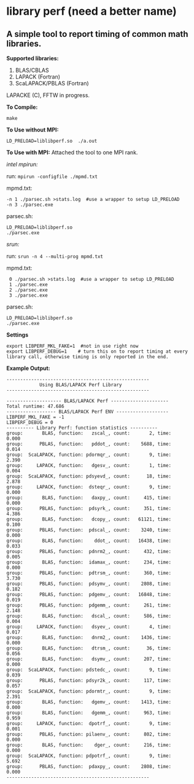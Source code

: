 # library perf  (need a better name)

## A simple tool to report timing of common math libraries. 

**Supported libraries:**
1. BLAS/CBLAS
2. LAPACK (Fortran)
3. ScaLAPACK/PBLAS (Fortran)

LAPACKE (C), FFTW in progress.

**To Compile:** 

``make`` 

**To Use without MPI:**  

``LD_PRELOAD=liblibperf.so  ./a.out`` 

**To Use with MPI:** Attached the tool to one MPI rank.

*intel mpirun:* 

  run: ``mpirun -configfile ./mpmd.txt``  
  
  mpmd.txt: 
  ```
  -n 1 ./parsec.sh >stats.log  #use a wrapper to setup LD_PRELOAD
  -n 3 ./parsec.exe
  ```
  parsec.sh:
  ```
  LD_PRELOAD=liblibperf.so 
  ./parsec.exe 
  ```

*srun:*  

  run: ``srun -n 4 --multi-prog mpmd.txt``
  
  mpmd.txt:
  ```
   0 ./parsec.sh >stats.log  #use a wrapper to setup LD_PRELOAD
   1 ./parsec.exe
   2 ./parsec.exe
   3 ./parsec.exe
   ```
  parsec.sh:
  ```
  LD_PRELOAD=liblibperf.so 
  ./parsec.exe 
  ```

**Settings**
```
export LIBPERF_MKL_FAKE=1  #not in use right now
export LIBPERF_DEBUG=1    # turn this on to report timing at every library call, otherwise timing is only reported in the end. 
```

**Example Output:**

```
----------------------------------------------------
            Using BLAS/LAPACK Perf Library
----------------------------------------------------

-------------------- BLAS/LAPACK Perf ---------------------
Total runtime: 47.686
------------------ BLAS/LAPACK Perf ENV -------------------
LIBPERF_MKL_FAKE = -1 
LIBPERF_DEBUG = 0 
---------- Library Perf: function statistics ----------
group:       BLAS, function:   zscal_, count:       2, time:      0.000
group:      PBLAS, function:   pddot_, count:    5688, time:      0.014
group:  ScaLAPACK, function: pdormqr_, count:       9, time:      2.390
group:     LAPACK, function:   dgesv_, count:       1, time:      0.004
group:  ScaLAPACK, function: pdsyevd_, count:      18, time:      2.878
group:     LAPACK, function:  dsteqr_, count:       9, time:      0.000
group:       BLAS, function:   daxpy_, count:     415, time:      0.000
group:      PBLAS, function:  pdsyrk_, count:     351, time:      4.386
group:       BLAS, function:   dcopy_, count:   61121, time:      0.100
group:      PBLAS, function:  pdscal_, count:    3240, time:      0.000
group:       BLAS, function:    ddot_, count:   16438, time:      0.033
group:      PBLAS, function:  pdnrm2_, count:     432, time:      0.005
group:       BLAS, function:  idamax_, count:     234, time:      0.000
group:      PBLAS, function:  pdtrsm_, count:     360, time:      3.730
group:      PBLAS, function:  pdsymv_, count:    2808, time:      0.182
group:      PBLAS, function:  pdgemv_, count:   16848, time:      0.019
group:      PBLAS, function:  pdgemm_, count:     261, time:      2.148
group:       BLAS, function:   dscal_, count:     586, time:      0.004
group:     LAPACK, function:   dsyev_, count:       4, time:      0.017
group:       BLAS, function:   dnrm2_, count:    1436, time:      0.000
group:       BLAS, function:   dtrsm_, count:      36, time:      0.056
group:       BLAS, function:   dsymv_, count:     207, time:      0.000
group:  ScaLAPACK, function: pdstedc_, count:       9, time:      0.039
group:      PBLAS, function: pdsyr2k_, count:     117, time:      0.057
group:  ScaLAPACK, function: pdormtr_, count:       9, time:      2.391
group:       BLAS, function:   dgemv_, count:    1413, time:      0.000
group:       BLAS, function:   dgemm_, count:     963, time:      0.959
group:     LAPACK, function:  dpotrf_, count:       9, time:      0.001
group:      PBLAS, function: pilaenv_, count:     802, time:      0.000
group:       BLAS, function:    dger_, count:     216, time:      0.000
group:  ScaLAPACK, function: pdpotrf_, count:       9, time:      5.692
group:      PBLAS, function:  pdaxpy_, count:    2808, time:      0.000
----------------------------------------------------



```

